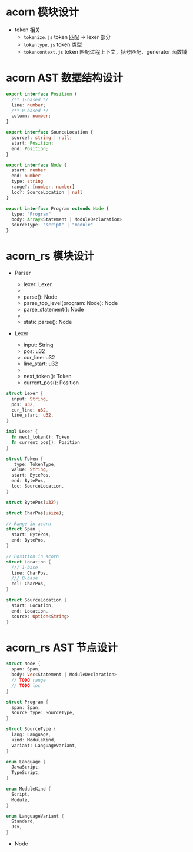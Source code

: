 # acorn 模块设计

- token 相关
  - `tokenize.js` token 匹配 => lexer 部分
  - `tokentype.js` token 类型
  - `tokencontext.js` token 匹配过程上下文，括号匹配、generator 函数域

# acorn AST 数据结构设计

```typescript
export interface Position {
  /** 1-based */
  line: number;
  /** 0-based */
  column: number;
}

export interface SourceLocation {
  source?: string | null;
  start: Position;
  end: Position;
}

export interface Node {
  start: number
  end: number
  type: string
  range?: [number, number]
  loc?: SourceLocation | null
}

export interface Program extends Node {
  type: "Program"
  body: Array<Statement | ModuleDeclaration>
  sourceType: "script" | "module"
}

```

# acorn_rs 模块设计

- Parser
  - lexer: Lexer
  - 
  - parse(): Node
  - parse_top_level(program: Node): Node
  - parse_statement(): Node
  - 
  - static parse(): Node

- Lexer
  - input: String
  - pos: u32
  - cur_line: u32
  - line_start: u32
  - 
  - next_token(): Token
  - current_pos(): Position

```rs
struct Lexer {
  input: String,
  pos: u32,
  cur_line: u32,
  line_start: u32,
}

impl Lexer {
  fn next_token(): Token
  fn current_pos(): Position
}

struct Token {
  _type: TokenType,
  value: String,
  start: BytePos,
  end: BytePos,
  loc: SourceLocation,
}

struct BytePos(u32);

struct CharPos(usize);

// Range in acorn
struct Span {
  start: BytePos,
  end: BytePos,
}

// Position in acorn
struct Location {
  /// 1-base
  line: CharPos,
  /// 0-base
  col: CharPos,
}

struct SourceLocation {
  start: Location,
  end: Location,
  source: Option<String>
}
```

# acorn_rs AST 节点设计

```rs
struct Node {
  span: Span,
  body: Vec<Statement | ModuleDeclaration>
  // TODO range
  // TODO loc
}

struct Program {
  span: Span,
  source_type: SourceType,
}

struct SourceType {
  lang: Language,
  kind: ModuleKind,
  variant: LanguageVariant,
}

enum Language {
  JavaScript,
  TypeScript,
}

enum ModuleKind {
  Script,
  Module,
}

enum LanguageVariant {
  Standard,
  Jsx,
}
```

- Node
